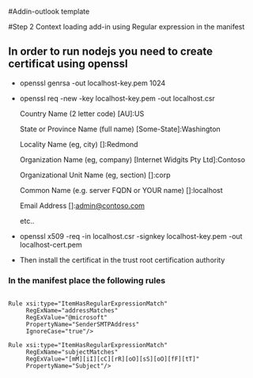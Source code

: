 #Addin-outlook template

#Step 2 Context loading add-in using Regular expression in the manifest


## In order to run nodejs you need to create certificat using openssl
* openssl genrsa -out localhost-key.pem 1024 
* openssl req -new -key localhost-key.pem -out localhost.csr

  Country Name (2 letter code) [AU]:US

  State or Province Name (full name) [Some-State]:Washington

  Locality Name (eg, city) []:Redmond

  Organization Name (eg, company) [Internet Widgits Pty Ltd]:Contoso

  Organizational Unit Name (eg, section) []:corp

  Common Name (e.g. server FQDN or YOUR name) []:localhost

  Email Address []:admin@contoso.com

  etc..
  
* openssl x509 -req -in localhost.csr -signkey localhost-key.pem -out localhost-cert.pem
* Then install the certificat in the trust root certification authority



### In the manifest place the following rules
<pre><code>
Rule xsi:type="ItemHasRegularExpressionMatch"      
     RegExName="addressMatches" 
     RegExValue="@microsoft" 
     PropertyName="SenderSMTPAddress" 
     IgnoreCase="true"/>

Rule xsi:type="ItemHasRegularExpressionMatch" 
     RegExName="subjectMatches" 
     RegExValue="[mM][iI][cC][rR][oO][sS][oO][fF][tT]" 
     PropertyName="Subject"/>
</code><pre>

